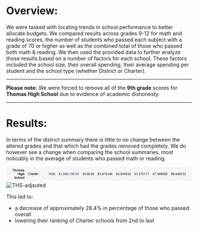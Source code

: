 # Overview:
We were tasked with locating trends in school performance to better allocate budgets. We compared results across grades 9-12 for math and reading scores, the number of students who passed each subject with a grade of 70 or higher as well as the combined total of those who passed both math & reading. We then used the provided data to further analyze those results based on a number of factors for each school. These factors included the school size, their overall spending, their average spending per student and the school type (whether District or Charter).
****
**Please note:** We were forced to remove all of the **9th grade** scores for **Thomas High School** due to evidence of academic dishonesty.
****
# Results:

In terms of the district summary there is little to no change between the altered grades and that which had the grades removed completely. 
We do however see a change when comparing the school summaries, most noticably in the average of students who passed math or reading. 

![THS-original](/Resources/THS_original.png)
![THS-adjsuted](/Resources/THS_adjsuted.png)

This led to:
- a decrease of approximately 28.4% in percentage of those who passed overall
- lowering their ranking of Charter schools from 2nd to last

